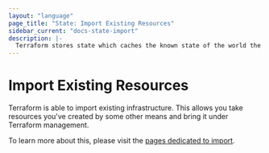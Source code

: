 ```yaml
---
layout: "language"
page_title: "State: Import Existing Resources"
sidebar_current: "docs-state-import"
description: |-
  Terraform stores state which caches the known state of the world the last time Terraform ran.
---
```


# Import Existing Resources

Terraform is able to import existing infrastructure. This allows you take
resources you've created by some other means and bring it under Terraform management.

To learn more about this, please visit the
[pages dedicated to import](/docs/cli/import/index.html).
